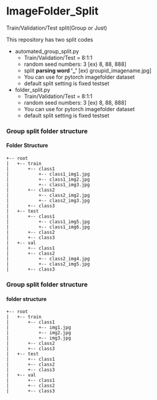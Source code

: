 # ImageFolder_Split
Train/Validation/Test split(Group or Just)

This repository has two split codes 



- automated_group_split.py
  - Train/Validation/Test = 8:1:1
  - random seed numbers: 3 [ex) 8, 88, 888]
  - split **parsing word '_'**  [ex) groupid_imagename.jpg]
  - You can use for pytorch imagefolder dataset
  - default split setting is fixed testset
- folder_split.py
  - Train/Validation/Test = 8:1:1
  - random seed numbers: 3 [ex) 8, 88, 888]
  - You can use for pytorch imagefolder dataset
  - default split setting is fixed testset





### Group split folder structure

#### Folder Structure 

```buildoutcfg
+-- root
|   +-- train
|       +-- class1
|           +-- class1_img1.jpg
|           +-- class1_img2.jpg
|           +-- class1_img3.jpg
|       +-- class2
|           +-- class2_img2.jpg
|           +-- class2_img3.jpg
|       +-- class3
|   +-- test
|       +-- class1
|           +-- class1_img5.jpg
|           +-- class1_img6.jpg
|       +-- class2
|       +-- class3
|   +-- val
|       +-- class1
|       +-- class2
|           +-- class2_img4.jpg
|           +-- class2_img5.jpg
|       +-- class3
```



### Group split folder structure

#### folder structure

```buildoutcfg
+-- root
|   +-- train
|       +-- class1
|           +-- img1.jpg
|           +-- img2.jpg
|           +-- img3.jpg
|       +-- class2
|       +-- class3
|   +-- test
|       +-- class1
|       +-- class2
|       +-- class3
|   +-- val
|       +-- class1
|       +-- class2
|       +-- class3
```